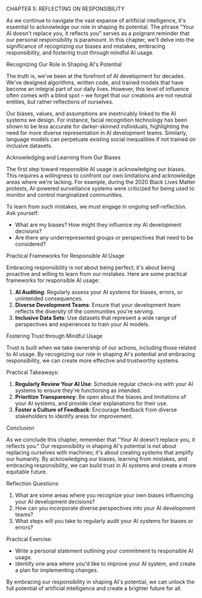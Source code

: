 CHAPTER 5: REFLECTING ON RESPONSIBILITY

As we continue to navigate the vast expanse of artificial intelligence, it's essential to acknowledge our role in shaping its potential. The phrase "Your AI doesn't replace you, it reflects you" serves as a poignant reminder that our personal responsibility is paramount. In this chapter, we'll delve into the significance of recognizing our biases and mistakes, embracing responsibility, and fostering trust through mindful AI usage.

Recognizing Our Role in Shaping AI's Potential

The truth is, we've been at the forefront of AI development for decades. We've designed algorithms, written code, and trained models that have become an integral part of our daily lives. However, this level of influence often comes with a blind spot – we forget that our creations are not neutral entities, but rather reflections of ourselves.

Our biases, values, and assumptions are inextricably linked to the AI systems we design. For instance, facial recognition technology has been shown to be less accurate for darker-skinned individuals, highlighting the need for more diverse representation in AI development teams. Similarly, language models can perpetuate existing social inequalities if not trained on inclusive datasets.

Acknowledging and Learning from Our Biases

The first step toward responsible AI usage is acknowledging our biases. This requires a willingness to confront our own limitations and acknowledge areas where we're lacking. For example, during the 2020 Black Lives Matter protests, AI-powered surveillance systems were criticized for being used to monitor and control marginalized communities.

To learn from such mistakes, we must engage in ongoing self-reflection. Ask yourself:

* What are my biases? How might they influence my AI development decisions?
* Are there any underrepresented groups or perspectives that need to be considered?

Practical Frameworks for Responsible AI Usage

Embracing responsibility is not about being perfect; it's about being proactive and willing to learn from our mistakes. Here are some practical frameworks for responsible AI usage:

1. **AI Auditing**: Regularly assess your AI systems for biases, errors, or unintended consequences.
2. **Diverse Development Teams**: Ensure that your development team reflects the diversity of the communities you're serving.
3. **Inclusive Data Sets**: Use datasets that represent a wide range of perspectives and experiences to train your AI models.

Fostering Trust through Mindful Usage

Trust is built when we take ownership of our actions, including those related to AI usage. By recognizing our role in shaping AI's potential and embracing responsibility, we can create more effective and trustworthy systems.

Practical Takeaways:

1. **Regularly Review Your AI Use**: Schedule regular check-ins with your AI systems to ensure they're functioning as intended.
2. **Prioritize Transparency**: Be open about the biases and limitations of your AI systems, and provide clear explanations for their use.
3. **Foster a Culture of Feedback**: Encourage feedback from diverse stakeholders to identify areas for improvement.

Conclusion

As we conclude this chapter, remember that "Your AI doesn't replace you, it reflects you." Our responsibility in shaping AI's potential is not about replacing ourselves with machines; it's about creating systems that amplify our humanity. By acknowledging our biases, learning from mistakes, and embracing responsibility, we can build trust in AI systems and create a more equitable future.

Reflection Questions:

1. What are some areas where you recognize your own biases influencing your AI development decisions?
2. How can you incorporate diverse perspectives into your AI development teams?
3. What steps will you take to regularly audit your AI systems for biases or errors?

Practical Exercise:

* Write a personal statement outlining your commitment to responsible AI usage.
* Identify one area where you'd like to improve your AI system, and create a plan for implementing changes.

By embracing our responsibility in shaping AI's potential, we can unlock the full potential of artificial intelligence and create a brighter future for all.